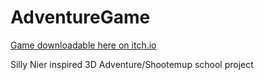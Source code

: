 # AdventureGame

[Game downloadable here on itch.io](https://jh318.itch.io/factory-gastsault)


Silly Nier inspired 3D Adventure/Shootemup school project
